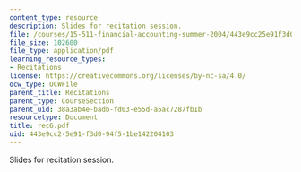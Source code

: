 ```yaml
---
content_type: resource
description: Slides for recitation session.
file: /courses/15-511-financial-accounting-summer-2004/443e9cc25e91f3d094f51be142204103_rec6.pdf
file_size: 102600
file_type: application/pdf
learning_resource_types:
- Recitations
license: https://creativecommons.org/licenses/by-nc-sa/4.0/
ocw_type: OCWFile
parent_title: Recitations
parent_type: CourseSection
parent_uid: 38a3ab4e-badb-fd03-e55d-a5ac7287fb1b
resourcetype: Document
title: rec6.pdf
uid: 443e9cc2-5e91-f3d0-94f5-1be142204103
---
```

Slides for recitation session.